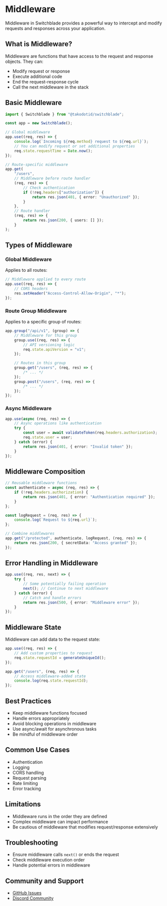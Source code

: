 # Middleware

Middleware in Switchblade provides a powerful way to intercept and modify requests and responses across your application.

## What is Middleware?

Middleware are functions that have access to the request and response objects. They can:

- Modify request or response
- Execute additional code
- End the request-response cycle
- Call the next middleware in the stack

## Basic Middleware

```typescript
import { Switchblade } from "@takodotid/switchblade";

const app = new Switchblade();

// Global middleware
app.use((req, res) => {
    console.log(`Incoming ${req.method} request to ${req.url}`);
    // You can modify request or set additional properties
    req.state.requestTime = Date.now();
});

// Route-specific middleware
app.get(
    "/users",
    // Middleware before route handler
    (req, res) => {
        // Check authentication
        if (!req.headers["authorization"]) {
            return res.json(401, { error: "Unauthorized" });
        }
    },
    // Route handler
    (req, res) => {
        return res.json(200, { users: [] });
    }
);
```

## Types of Middleware

### Global Middleware

Applies to all routes:

```typescript
// Middleware applied to every route
app.use((req, res) => {
    // CORS headers
    res.setHeader("Access-Control-Allow-Origin", "*");
});
```

### Route Group Middleware

Applies to a specific group of routes:

```typescript
app.group("/api/v1", (group) => {
    // Middleware for this group
    group.use((req, res) => {
        // API versioning logic
        req.state.apiVersion = "v1";
    });

    // Routes in this group
    group.get("/users", (req, res) => {
        /* ... */
    });
    group.post("/users", (req, res) => {
        /* ... */
    });
});
```

### Async Middleware

```typescript
app.use(async (req, res) => {
    // Async operations like authentication
    try {
        const user = await validateToken(req.headers.authorization);
        req.state.user = user;
    } catch (error) {
        return res.json(401, { error: "Invalid token" });
    }
});
```

## Middleware Composition

```typescript
// Reusable middleware functions
const authenticate = async (req, res) => {
    if (!req.headers.authorization) {
        return res.json(401, { error: "Authentication required" });
    }
};

const logRequest = (req, res) => {
    console.log(`Request to ${req.url}`);
};

// Combine middlewares
app.get("/protected", authenticate, logRequest, (req, res) => {
    return res.json(200, { secretData: "Access granted" });
});
```

## Error Handling in Middleware

```typescript
app.use((req, res, next) => {
    try {
        // Some potentially failing operation
        next(); // Continue to next middleware
    } catch (error) {
        // Catch and handle errors
        return res.json(500, { error: "Middleware error" });
    }
});
```

## Middleware State

Middleware can add data to the request state:

```typescript
app.use((req, res) => {
    // Add custom properties to request
    req.state.requestId = generateUniqueId();
});

app.get("/users", (req, res) => {
    // Access middleware-added state
    console.log(req.state.requestId);
});
```

## Best Practices

- Keep middleware functions focused
- Handle errors appropriately
- Avoid blocking operations in middleware
- Use async/await for asynchronous tasks
- Be mindful of middleware order

## Common Use Cases

- Authentication
- Logging
- CORS handling
- Request parsing
- Rate limiting
- Error tracking

## Limitations

- Middleware runs in the order they are defined
- Complex middleware can impact performance
- Be cautious of middleware that modifies request/response extensively

## Troubleshooting

- Ensure middleware calls `next()` or ends the request
- Check middleware execution order
- Handle potential errors in middleware

## Community and Support

- [GitHub Issues](https://github.com/takodotid/switchblade/issues)
- [Discord Community](https://discord.gg/your-discord-link)
